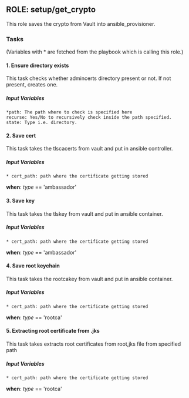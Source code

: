 [//]: # (##############################################################################################)
[//]: # (Copyright Accenture. All Rights Reserved.)
[//]: # (SPDX-License-Identifier: Apache-2.0)
[//]: # (##############################################################################################)

## ROLE: setup/get_crypto
This role saves the crypto from Vault into ansible_provisioner.

### Tasks
(Variables with * are fetched from the playbook which is calling this role.)
#### 1. Ensure directory exists
This task checks whether admincerts directory present or not. If not present, creates one.
##### Input Variables
  
    *path: The path where to check is specified here
    recurse: Yes/No to recursively check inside the path specified.
    state: Type i.e. directory.

#### 2. Save cert
This task takes the tlscacerts from vault and put in ansible controller.
##### Input Variables
    * cert_path: path where the certificate getting stored
**when**: *type* == 'ambassador'

#### 3. Save key
This task takes the tlskey from vault and put in ansible container.
##### Input Variables
    * cert_path: path where the certificate getting stored
**when**: *type* == 'ambassador'

#### 4. Save root keychain
This task takes the rootcakey from vault and put in ansible container.
##### Input Variables
    * cert_path: path where the certificate getting stored
**when**: *type* == 'rootca'

#### 5. Extracting root certificate from .jks
This task takes extracts root certificates from root,jks file from specified path
##### Input Variables
    * cert_path: path where the certificate getting stored
**when**: *type* == 'rootca'
